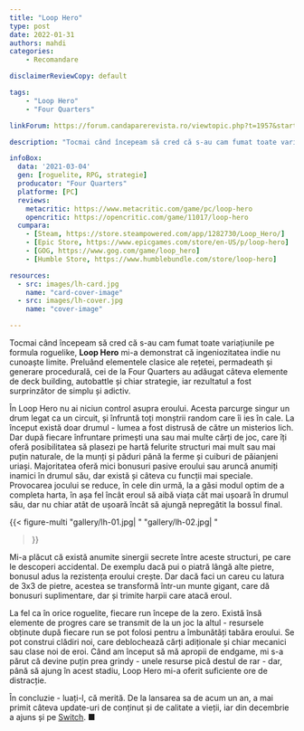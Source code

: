 ```yaml
---
title: "Loop Hero"
type: post
date: 2022-01-31
authors: mahdi
categories:
    - Recomandare

disclaimerReviewCopy: default

tags:
    - "Loop Hero"
    - "Four Quarters"

linkForum: https://forum.candaparerevista.ro/viewtopic.php?t=1957&start=20

description: "Tocmai când începeam să cred că s-au cam fumat toate variațiunile pe formula roguelike, Loop Hero mi-a demonstrat că ingeniozitatea indie nu cunoaște limite. Preluând elementele clasice ale rețetei, permadeath și generare procedurală, cei de la Four Quarters au adăugat câteva elemente de deck building, autobattle și chiar strategie, iar rezultatul a fost surprinzător de simplu și adictiv."

infoBox:
  data: '2021-03-04'
  gen: [roguelite, RPG, strategie]
  producator: "Four Quarters"
  platforme: [PC]
  reviews:
    metacritic: https://www.metacritic.com/game/pc/loop-hero
    opencritic: https://opencritic.com/game/11017/loop-hero
  cumpara:
    - [Steam, https://store.steampowered.com/app/1282730/Loop_Hero/]
    - [Epic Store, https://www.epicgames.com/store/en-US/p/loop-hero]
    - [GOG, https://www.gog.com/game/loop_hero]
    - [Humble Store, https://www.humblebundle.com/store/loop-hero]

resources:
  - src: images/lh-card.jpg
    name: "card-cover-image"
  - src: images/lh-cover.jpg
    name: "cover-image"

---
```


Tocmai când începeam să cred că s-au cam fumat toate variațiunile pe formula roguelike, **Loop Hero** mi-a demonstrat că ingeniozitatea indie nu cunoaște limite. Preluând elementele clasice ale rețetei, permadeath și generare procedurală, cei de la Four Quarters au adăugat câteva elemente de deck building, autobattle și chiar strategie, iar rezultatul a fost surprinzător de simplu și adictiv.

În Loop Hero nu ai niciun control asupra eroului. Acesta parcurge singur un drum legat ca un circuit, și înfruntă toți monștrii random care îi ies în cale. La început există doar drumul - lumea a fost distrusă de către un misterios lich. Dar după fiecare înfruntare primești una sau mai multe cărți de joc, care îți oferă posibilitatea să plasezi pe hartă felurite structuri mai mult sau mai puțin naturale, de la munți și păduri până la ferme și cuiburi de păianjeni uriași. Majoritatea oferă mici bonusuri pasive eroului sau aruncă anumiți inamici în drumul său, dar există și câteva cu funcții mai speciale. Provocarea jocului se reduce, în cele din urmă, la a găsi modul optim de a completa harta, în așa fel încât eroul să aibă viața cât mai ușoară în drumul său, dar nu chiar atât de ușoară încât să ajungă nepregătit la bossul final.

{{< figure-multi
    "gallery/lh-01.jpg| "
    "gallery/lh-02.jpg| "
>}}

Mi-a plăcut că există anumite sinergii secrete între aceste structuri, pe care le descoperi accidental. De exemplu dacă pui o piatră lângă alte pietre, bonusul adus la rezistența eroului crește. Dar dacă faci un careu cu latura de 3x3 de pietre, acestea se transformă într-un munte gigant, care dă bonusuri suplimentare, dar și trimite harpii care atacă eroul.

La fel ca în orice roguelite, fiecare run începe de la zero. Există însă elemente de progres care se transmit de la un joc la altul - resursele obținute după fiecare run se pot folosi pentru a îmbunătăți tabăra eroului. Se pot construi clădiri noi, care deblochează cărți adiționale și chiar mecanici sau clase noi de eroi. Când am început să mă apropii de endgame, mi s-a părut că devine puțin prea grindy - unele resurse pică destul de rar - dar, până să ajung în acest stadiu, Loop Hero mi-a oferit suficiente ore de distracție.

În concluzie - luați-l, că merită. De la lansarea sa de acum un an, a mai primit câteva update-uri de conținut și de calitate a vieții, iar din decembrie a ajuns și pe [Switch](https://www.nintendo.com/games/detail/loop-hero-switch/). ■
